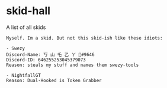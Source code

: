 # skid-hall
A list of all skids

```
Myself. Im a skid. But not this skid-ish like these idiots:
```


```
- Swezy
Discord-Name: 丂 山 乇 乙 ㄚ 🌺#9646
Discord-ID: 646255253045379073
Reason: steals my stuff and names them swezy-tools
```

```
- NightfallGT
Reason: Dual-Hooked is Token Grabber
```
